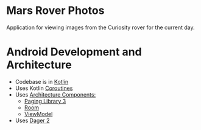 # Mars Rover Photos
Application for viewing images from the Curiosity rover for the current day.

# Android Development and Architecture
* Codebase is in [Kotlin](https://kotlinlang.org/)
* Uses Kotlin [Coroutines](https://kotlinlang.org/docs/reference/coroutines/coroutines-guide.html)
* Uses [Architecture Components:](https://developer.android.com/topic/libraries/architecture/)
  * [Paging Library 3](https://developer.android.com/topic/libraries/architecture/paging/v3-overview)
  * [Room](https://developer.android.com/training/data-storage/room)
  * [ViewModel](https://developer.android.com/topic/libraries/architecture/viewmodel)
* Uses [Dager 2](https://dagger.dev/)
